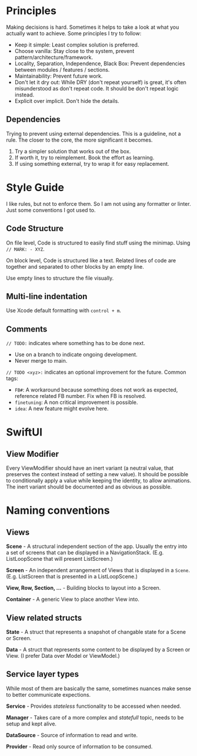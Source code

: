 # Principles

Making decisions is hard. Sometimes it helps to take a look at what you actually want to achieve. Some principles I try to follow:

 - Keep it simple: Least complex solution is preferred.
 - Choose vanilla: Stay close to the system, prevent pattern/architecture/framework.
 - Locality, Separation, Independence, Black Box: Prevent dependencies between modules / features / sections.  
 - Maintainability: Prevent future work.
 - Don't let it dry out: While DRY (don't repeat yourself) is great, it's often misunderstood as don't repeat code. It should be don't repeat logic instead.
 - Explicit over implicit. Don't hide the details.


## Dependencies
Trying to prevent using external dependencies. This is a guideline, not a rule. The closer to the core, the more significant it becomes.

1. Try a simpler solution that works out of the box.
2. If worth it, try to reimplement. Book the effort as learning.
3. If using something external, try to wrap it for easy replacement.


# Style Guide

I like rules, but not to enforce them. So I am not using any formatter or linter. Just some conventions I got used to.


## Code Structure
On file level, Code is structured to easily find stuff using the minimap. Using `// MARK: - XYZ`.

On block level, Code is structured like a text. Related lines of code are together and separated to other blocks by an empty line. 

Use empty lines to structure the file visually.


## Multi-line indentation
Use Xcode default formatting with `control + m`.


## Comments
`// TODO:` indicates where something has to be done next. 

 - Use on a branch to indicate ongoing development.
 - Never merge to main.

`// TODO <xyz>:` indicates an optional improvement for the future. Common tags:

 - `FB#`: A workaround because something does not work as expected, reference related FB number. Fix when FB is resolved.
 - `finetuning`: A non critical improvement is possible.
 - `idea`: A new feature might evolve here.


# SwiftUI

## View Modifier
Every ViewModifier should have an inert variant (a neutral value, that preserves the context instead of setting a new value). It should be possible to conditionally apply a value while keeping the identity, to allow animations.
The inert variant should be documented and as obvious as possible.


# Naming conventions

## Views
**<xyz>Scene** -
A structural independent section of the app. 
Usually the entry into a set of screens that can be displayed in a NavigationStack.
(E.g. ListLoopScene that will present ListScreen.)

**<xyz>Screen** -
An independent arrangement of Views that is displayed in a `Scene`.
(E.g. ListScreen that is presented in a ListLoopScene.)

**<xyz>View, Row, Section, ...** -
Building blocks to layout into a Screen.

**<xyz>Container** -
A generic View to place another View into.


## View related structs
**<xyz>State** -
A struct that represents a snapshot of changable state for a Scene or Screen.

**<xyz>Data** -
A struct that represents some content to be displayed by a Screen or View. (I prefer Data over Model or ViewModel.)


## Service layer types
While most of them are basically the same, sometimes nuances make sense to better communicate expections.

**<xyz>Service** - Provides _stateless_ functionality to be accessed when needed.

**<xyz>Manager** - Takes care of a more complex and _statefull_ topic, needs to be setup and kept alive.

**<xyz>DataSource** - Source of information to read and write.

**<xyz>Provider** - Read only source of information to be consumed.
